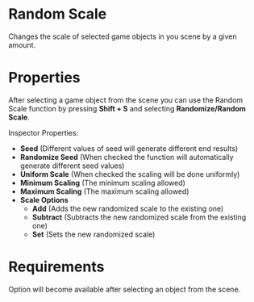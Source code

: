 ﻿
# Random Scale

Changes the scale of selected game objects in you scene by a given amount.

# Properties
After selecting a game object from the scene you can use the Random Scale function by pressing **Shift + S** and selecting **Randomize/Random Scale**.

Inspector Properties:
- **Seed** (Different values of seed will generate different end results)
- **Randomize Seed** (When checked the function will automatically generate different seed values)
- **Uniform Scale** (When checked the scaling will be done uniformly)
- **Minimum Scaling** (The minimum scaling allowed)
- **Maximum Scaling** (The maximum scaling allowed)
- **Scale Options**
	- **Add** (Adds the new randomized scale to the existing one)
	- **Subtract** (Subtracts the new randomized scale from the existing one)
	- **Set** (Sets the new randomized scale)

# Requirements
Option will become available after selecting an object from the scene.
